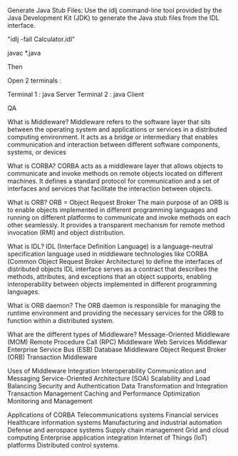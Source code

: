 
Generate Java Stub Files:
Use the idlj command-line tool provided by the Java Development Kit (JDK) to generate the Java stub files from the IDL interface.

"idlj -fall Calculator.idl"

javac *.java

Then 

Open 2 terminals : 

Terminal 1 : java Server
Terminal 2 : java Client


QA 

What is Middleware? 
    Middleware refers to the software layer that sits between the operating system and applications or services in a distributed computing environment. It acts as a bridge or intermediary that enables communication and interaction between different software components, systems, or devices

What is CORBA? 
    CORBA acts as a middleware layer that allows objects to communicate and invoke methods on remote objects located on different machines. It defines a standard protocol for communication and a set of interfaces and services that facilitate the interaction between objects.

What is ORB?
    ORB = Object Request Broker
    The main purpose of an ORB is to enable objects implemented in different programming languages and running on different platforms to communicate and invoke methods on each other seamlessly. It provides a transparent mechanism for remote method invocation (RMI) and object distribution.

What is IDL?
    IDL (Interface Definition Language) is a language-neutral specification language used in middleware technologies like CORBA (Common Object Request Broker Architecture) to define the interfaces of distributed objects
    IDL interface serves as a contract that describes the methods, attributes, and exceptions that an object supports, enabling interoperability between objects implemented in different programming languages.


What is ORB daemon?
    The ORB daemon is responsible for managing the runtime environment and providing the necessary services for the ORB to function within a distributed system.


What are the different types of Middleware? 
    Message-Oriented Middleware (MOM)
    Remote Procedure Call (RPC) Middleware
    Web Services Middlewar
    Enterprise Service Bus (ESB)
    Database Middleware
    Object Request Broker (ORB)
    Transaction Middleware

Uses of Middleware
    Integration
    Interoperability
    Communication and Messaging
    Service-Oriented Architecture (SOA)
    Scalability and Load Balancing
    Security and Authentication
    Data Transformation and Integration
    Transaction Management
    Caching and Performance Optimization
    Monitoring and Management


Applications of CORBA
    Telecommunications systems
    Financial services
    Healthcare information systems
    Manufacturing and industrial automation
    Defense and aerospace systems
    Supply chain management
    Grid and cloud computing
    Enterprise application integration
    Internet of Things (IoT) platforms
    Distributed control systems.
